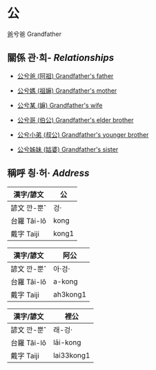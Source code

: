 # 公
[爸](member2.md)兮爸
Grandfather

## 關係 관·희- _Relationships_

- [公兮爸 (阿祖) Grandfather's father](member29.md)

- [公兮媽 (祖嫲) Grandfather's mother](member30.md)

- [公兮某 (嫲) Grandfather's wife](member9.md)

- [公兮哥 (伯公) Grandfather's elder brother](member26.md)

- [公兮小弟 (叔公) Grandfather's younger brother](member27.md)

- [公兮姊妹 (姑婆) Grandfather's sister](member28.md)



## 稱呼 칑·허· _Address_

漢字/諺文 | 公
--- | ---
諺文 깐-뿐ˆ | 겅·
台羅 Tâi-lô | kong
戴字 Taiji | kong1


漢字/諺文 | 阿公
--- | ---
諺文 깐-뿐ˆ | 아·겅·
台羅 Tâi-lô | a-kong
戴字 Taiji | ah3kong1


漢字/諺文 | 裡公
--- | ---
諺文 깐-뿐ˆ | 래-겅·
台羅 Tâi-lô | lāi-kong
戴字 Taiji | lai33kong1


